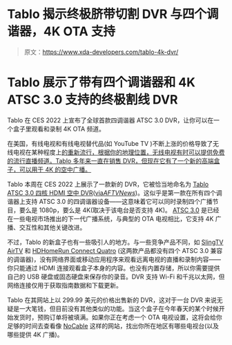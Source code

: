 # Tablo 揭示终极脐带切割 DVR 与四个调谐器，4K OTA 支持

> 原文：<https://www.xda-developers.com/tablo-4k-dvr/>

# Tablo 展示了带有四个调谐器和 4K ATSC 3.0 支持的终极割线 DVR

Tablo 在 CES 2022 上宣布了全球首款四调谐器 ATSC 3.0 DVR，让你可以在一个盒子里观看和录制 4K OTA 频道。

在美国，有线电视和有线电视替代品(如 YouTube TV )不断上涨的价格导致了无线电视在某种程度上[的重新流行，根据你的地理位置，无线电视有时可以提供免费的流行直播频道。Tablo 多年来一直在销售 DVR，但现在它有了一个新的高端盒子，可以用于 4K 的空中广播。](https://www.xda-developers.com/nbcs-fight-with-youtube-tv-is-why-everyone-should-have-a-tv-antenna/)

Tablo 本周在 CES 2022 上展示了一款新的 DVR，它被恰当地命名为 [Tablo ATSC 3.0 四核 HDMI 空中 DVR](https://us-store.tablotv.com/products/tablo-atsc-3-0-quad-hdmi-over-the-air-ota-dvr?cjevent=32f8c9cf6fe611ec83f9f4290a82b832&cjdata=MXxOfDB8WXww)([via*AFTVNews*](https://www.aftvnews.com/tablo-announces-its-first-atsc-3-0-ota-dvr-with-support-for-4k-and-hdr-video/))。这似乎是第一款在所有四个调谐器上支持 ATSC 3.0 的四调谐器设备——这意味着它可以同时录制四个广播节目，要么是 1080p，要么是 4K(取决于该电台是否支持 4K)。 [ATSC 3.0](https://www.atsc.org/nextgen-tv/) 是已经在一些电视市场推出的下一代广播系统，与典型的 OTA 电视相比，它支持 4K 广播、交互性和其他关键改进。

不过，Tablo 的新盒子也有一些吸引人的地方。与一些竞争产品不同，如 [SlingTV AirTV](https://www.amazon.com/AirTV-Anywhere-Coaxial-Splitter-SlingTV/dp/B08LNW2Y98?tag=xda-1g912i6-20&ascsubtag=UUxdaUeUpU7091&asc_refurl=https%3A%2F%2Fwww.xda-developers.com%2Ftablo-4k-dvr%2F&asc_campaign=Short-Term) 和 [HDHomeRun Connect Quatro](https://www.aftvnews.com/hdhomeruns-atsc-3-0-4k-tuner-is-now-available-for-pre-order-shipping-now-to-early-backers/) (这两款产品都没有四个 ATSC 3.0 兼容的调谐器)，没有网络界面或移动应用程序来观看远离电视的直播和录制内容——你只能通过 HDMI 连接观看盒子本身的内容。也没有内置存储，所以你需要提供自己的 USB 硬盘或固态硬盘来保存你的录音。DVR 支持 Wi-Fi 和千兆以太网，但网络连接仅用于获取指南数据和下载更新。

Tablo 在其网站上以 299.99 美元的价格出售新的 DVR，这对于一台 DVR 来说无疑是一大笔钱，但目前没有其他类似的功能。当这个盒子在今年春天的某个时候开始发货时，预购订单将被填满。如果你正在考虑一个 OTA 电视设置，这将会给你足够的时间去查看像 [NoCable](https://nocable.org/) 这样的网站，找出你所在地区有哪些电视台(以及哪些提供 4K 广播)。